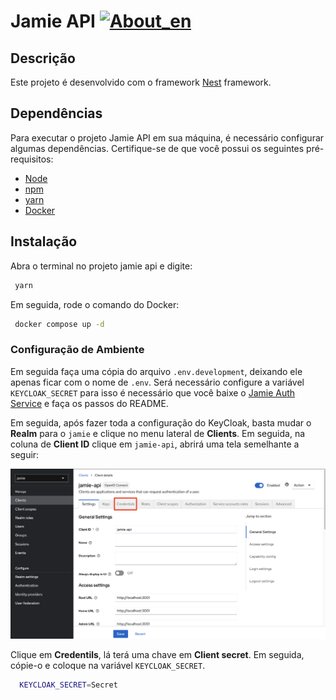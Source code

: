 # Jamie API [![About_en](https://github.com/yammadev/flag-icons/blob/master/png/US.png?raw=true)](https://github.com/bancodobrasil/jamie-api/blob/develop/README.md)


## Descrição

Este projeto é desenvolvido com o framework [Nest](https://github.com/nestjs/nest) framework.

## Dependências

Para executar o projeto Jamie API em sua máquina, é necessário configurar algumas dependências. Certifique-se de que você possui os seguintes pré-requisitos:

- [Node](https://nodejs.org/en)
- [npm](https://www.npmjs.com/)
- [yarn](https://yarnpkg.com/)
- [Docker](https://www.docker.com/)

## Instalação

Abra o terminal no projeto jamie api e digite:

```bash
 yarn
```

Em seguida, rode o comando do Docker: 

```bash
 docker compose up -d
```
### Configuração de Ambiente

Em seguida faça uma cópia do arquivo `.env.development`, deixando ele apenas ficar com o nome de `.env`. Será necessário configure a variável `KEYCLOAK_SECRET` para isso é necessário que você baixe o [Jamie Auth Service](https://github.com/bancodobrasil/jamie-auth-service) e faça os passos do README. 

Em seguida, após fazer toda a configuração do KeyCloak, basta mudar o **Realm** para o `jamie` e clique no menu lateral de **Clients**. Em seguida, na coluna de **Client ID** clique em `jamie-api`, abrirá uma tela semelhante a seguir:

![Secret KeyCloak](img/secret.png)

  Clique em **Credentils**, lá terá uma chave em **Client secret**. Em seguida, cópie-o e coloque na variável `KEYCLOAK_SECRET`.

```bash
  KEYCLOAK_SECRET=Secret
```